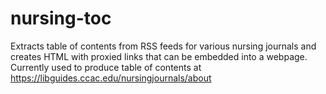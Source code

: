 # nursing-toc
Extracts table of contents from RSS feeds for various nursing journals and creates HTML with proxied links that can be embedded into a webpage. Currently used to produce table of contents at https://libguides.ccac.edu/nursingjournals/about

